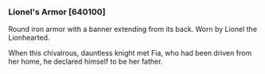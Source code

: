 ### Lionel's Armor [640100]

Round iron armor with a banner extending from its back. Worn by Lionel the Lionhearted.

When this chivalrous, dauntless knight met Fia, who had been driven from her home, he declared himself to be her father.